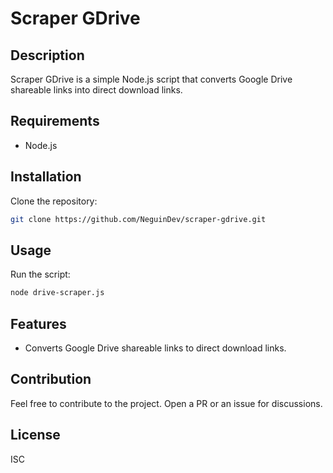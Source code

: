 # Scraper GDrive

## Description

Scraper GDrive is a simple Node.js script that converts Google Drive shareable links into direct download links.

## Requirements

- Node.js

## Installation

Clone the repository:

```bash
git clone https://github.com/NeguinDev/scraper-gdrive.git
```

## Usage

Run the script:

```bash
node drive-scraper.js
```

## Features

- Converts Google Drive shareable links to direct download links.

## Contribution

Feel free to contribute to the project. Open a PR or an issue for discussions.

## License

ISC
